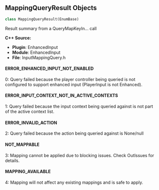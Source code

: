 ## MappingQueryResult Objects

```python
class MappingQueryResult(EnumBase)
```

Result summary from a QueryMapKeyIn... call

**C++ Source:**

- **Plugin**: EnhancedInput
- **Module**: EnhancedInput
- **File**: InputMappingQuery.h

<a id="unreal.MappingQueryResult.ERROR_ENHANCED_INPUT_NOT_ENABLED"></a>

#### ERROR_ENHANCED_INPUT_NOT_ENABLED

0: Query failed because the player controller being queried is not configured to support enhanced input (PlayerInput is not Enhanced).

<a id="unreal.MappingQueryResult.ERROR_INPUT_CONTEXT_NOT_IN_ACTIVE_CONTEXTS"></a>

#### ERROR_INPUT_CONTEXT_NOT_IN_ACTIVE_CONTEXTS

1: Query failed because the input context being queried against is not part of the active context list.

<a id="unreal.MappingQueryResult.ERROR_INVALID_ACTION"></a>

#### ERROR_INVALID_ACTION

2: Query failed because the action being queried against is None/null

<a id="unreal.MappingQueryResult.NOT_MAPPABLE"></a>

#### NOT_MAPPABLE

3: Mapping cannot be applied due to blocking issues. Check OutIssues for details.

<a id="unreal.MappingQueryResult.MAPPING_AVAILABLE"></a>

#### MAPPING_AVAILABLE

4: Mapping will not affect any existing mappings and is safe to apply.

<a id="unreal.MappingQueryIssueFlag"></a>